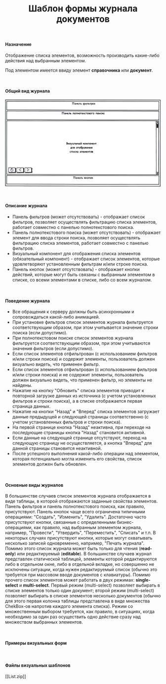 ﻿---
layout: default
title: Шаблон формы журнала документов
position: 3
categories: 
tags: 
---

#### Назначение

Отображение списка элементов, возможность производить какие-либо действия над выбранным элементом.

Под элементом имеется ввиду элемент **справочника** или **документ**.

 

#### Общий вид журнала

![](List.png)

 

#### Описание журнала

* Панель фильтров (может отсутствовать) - отображает список фильтров, позволяет осуществлять фильтрацию списка элементов, работает совместно с панелью полнотекстового поиска.
* Панель полнотекстового поиска (может отсутствовать) - отображает элемент для ввода строки поиска, позволяет осуществлять фильтрацию списка элементов, работает совместно с панелью фильтров.
* Визуальный компонент для отображения списка элементов (обязательный компонент) - отображает список элементов, которые удовлетворяют установленным фильтрам и/или строке поиска.
* Панель кнопок (может отсутствовать) - отображает кнопки действий, которые могут быть связаны с выбранным элементом в списке, со всеми элементами в списке, либо со всем журналом.

 

#### Поведение журнала

* Все обращения к серверу должны быть асинхронными и сопровождаться какой-либо анимацией.
* При установке фильтров список элементов журнала фильтруется соответствующим образом, при этом учитывается значение строки поиска (если допустимо).
* При полнотекстовом поиске список элементов журнала фильтруется соответствующим образом, при этом учитываются значения фильтров (если допустимо).
* Если список элементов отфильтрован (с использованием фильтров и/или строки поиска) и содержит элементы, пользователь должен визуально видеть, что применен фильтр.
* Если список элементов отфильтрован (с использованием фильтров и/или строки поиска) и не содержит элементы, пользователь должен визуально видеть, что применен фильтр, но элементы не найдены.
* Нажатие на кнопку "Обновить" списка элементов приводит к повторной загрузке данных из источника (с учетом установленных фильтров и строки поиска), а в списке отображается первая страница данных.
* Нажатие на кнопки "Назад" и "Вперед" списка элементов загружает данные предыдущей и следующей страницы соответственно (с учетом установленных фильтров и строки поиска).
* На первой странице кнопка "Назад" неактивна, при переходе на последующие страницы кнопка "Назад" становится активной.
* Если данные на следующей странице отсутствуют, переход на следующую страницу не осуществляется, а кнопка "Вперед" для данной страницы становится неактивной.
* После успешного выполнения какой-либо операции над элементом, которая потенциально могла изменить его свойства, список элементов должен быть обновлен.

 

#### Основные виды журналов

В большинстве случаев список элементов журнала отображается в виде таблицы, в которой отображаются заданные свойства элементов. Панель фильтров и панель полнотекстового поиска, как правило, присутствуют. Панель кнопок чаще всего ограничена типичными операциями: "Создать", "Изменить", "Удалить". Достаточно часто присутствуют кнопки, связанные с определенными бизнес-операциями, как правило, над выбранным элементом журнала, например, "Провести", "Утвердить", "Переместить", "Списать" и т.п. В некоторых случаях присутствуют кнопки, которые могут охватывать несколько записей одновременно, например, "Печать журнала". Помимо этого список журнала может быть только для чтения (**read-only**) или редактируемый (**editable**). В большинстве случаев журнал представлен статической таблицей, элементы которой редактируются либо в отдельном окне, либо в отдельной вкладке, но совершенно не исключены ситуации, когда нужен редактируемый список (обычно это требуется при массовом вводе документов с клавиатуры). Помимо прочего список элементов может работать в двух режимах: **single-select** и **multi-select**. Первый режим (multi-select) позволяет выбирать в списке элементов только один документ; второй режим (multi-select) позволяет выбирать в списке элементов несколько документов (обычно для этого первая колонка таблицы представлена в виде множества ChekBox-ов напротив каждого элемента списка). Режим со множественным выбором требуется, как правило, в ситуациях, когда необходимо за один раз осуществить одно действие сразу над множеством выбранных элементов.

 

#### Примеры визуальных форм



 

#### Файлы визуальных шаблонов

[[List.zip]]

 

 

